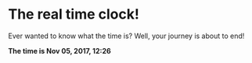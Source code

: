 # The real time clock!

Ever wanted to know what the time is? Well, your journey is about to end!

**The time is Nov 05, 2017, 12:26**